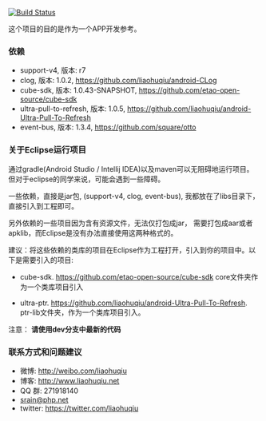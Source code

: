 [![Build Status](https://travis-ci.org/liaohuqiu/android-cube-app.svg)](https://travis-ci.org/liaohuqiu/android-cube-app)

这个项目的目的是作为一个APP开发参考。

### 依赖

*   support-v4, 版本: r7
*   clog, 版本: 1.0.2, https://github.com/liaohuqiu/android-CLog
*   cube-sdk, 版本: 1.0.43-SNAPSHOT, https://github.com/etao-open-source/cube-sdk
*   ultra-pull-to-refresh, 版本: 1.0.5, https://github.com/liaohuqiu/android-Ultra-Pull-To-Refresh
*   event-bus, 版本: 1.3.4, https://github.com/square/otto

### 关于Eclipse运行项目

通过gradle(Android Studio / Intellij IDEA)以及maven可以无阻碍地运行项目。但对于eclipse的同学来说，可能会遇到一些障碍。

一些依赖，直接是jar包, (support-v4, clog, event-bus), 我都放在了libs目录下，直接引入到工程即可。

另外依赖的一些项目因为含有资源文件，无法仅打包成jar， 需要打包成aar或者apklib，而Eclipse是没有办法直接使用这两种格式的。

建议：将这些依赖的类库的项目在Eclipse作为工程打开，引入到你的项目中。以下是需要引入的项目:

*  cube-sdk.  https://github.com/etao-open-source/cube-sdk  core文件夹作为一个类库项目引入

*  ultra-ptr. https://github.com/liaohuqiu/android-Ultra-Pull-To-Refresh. ptr-lib文件夹，作为一个类库项目引入。

注意： **请使用dev分支中最新的代码**

### 联系方式和问题建议

* 微博: http://weibo.com/liaohuqiu
* 博客: http://www.liaohuqiu.net
* QQ 群: 271918140
* srain@php.net
* twitter: https://twitter.com/liaohuqiu
